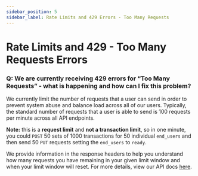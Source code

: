 ```yaml
---
sidebar_position: 5
sidebar_label: Rate Limits and 429 Errors - Too Many Requests
---
```


# Rate Limits and 429 - Too Many Requests Errors

### Q: We are currently receiving 429 errors for “Too Many Requests” - what is happening and how can I fix this problem?

We currently limit the number of requests that a user can send in order to prevent system abuse and balance load across all of our users. Typically, the standard number of requests that a user is able to send is 100 requests per minute across all API endpoints. 

**Note:** this is a **request limit** and **not a transaction limit**, so in one minute, you could `POST` 50 sets of 1000 transactions for 50 individual `end_users` and then send 50 `PUT` requests setting the `end_users` to `ready`.

We provide information in the response headers to help you understand how many requests you have remaining in your given limit window and when your limit window will reset. For more details, view our API docs [here](https://docs.herondata.io/errors#429). 